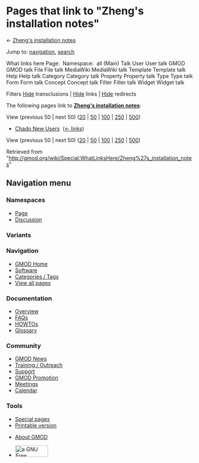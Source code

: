 <div id="mw-page-base" class="noprint">

</div>

<div id="mw-head-base" class="noprint">

</div>

<div id="content" class="mw-body" role="main">

<span id="top"></span>

<div id="mw-js-message" style="display:none;">

</div>



# <span dir="auto">Pages that link to "Zheng's installation notes"</span>

<div id="bodyContent">

<div id="contentSub">

← [Zheng's installation
notes](/wiki/Zheng%27s_installation_notes "Zheng's installation notes")

</div>

<div id="jump-to-nav" class="mw-jump">

Jump to: [navigation](#mw-navigation), [search](#p-search)

</div>

<div id="mw-content-text">

What links here Page:  Namespace:  all (Main) Talk User User talk GMOD
GMOD talk File File talk MediaWiki MediaWiki talk Template Template talk
Help Help talk Category Category talk Property Property talk Type Type
talk Form Form talk Concept Concept talk Filter Filter talk Widget
Widget talk

Filters
[Hide](/mediawiki/index.php?title=Special:WhatLinksHere/Zheng%27s_installation_notes&hidetrans=1 "Special:WhatLinksHere/Zheng's installation notes")
transclusions \|
[Hide](/mediawiki/index.php?title=Special:WhatLinksHere/Zheng%27s_installation_notes&hidelinks=1 "Special:WhatLinksHere/Zheng's installation notes")
links \|
[Hide](/mediawiki/index.php?title=Special:WhatLinksHere/Zheng%27s_installation_notes&hideredirs=1 "Special:WhatLinksHere/Zheng's installation notes")
redirects

The following pages link to **[Zheng's installation
notes](/wiki/Zheng%27s_installation_notes "Zheng's installation notes")**:

View (previous 50 \| next 50)
([20](/mediawiki/index.php?title=Special:WhatLinksHere/Zheng%27s_installation_notes&limit=20 "Special:WhatLinksHere/Zheng's installation notes")
\|
[50](/mediawiki/index.php?title=Special:WhatLinksHere/Zheng%27s_installation_notes&limit=50 "Special:WhatLinksHere/Zheng's installation notes")
\|
[100](/mediawiki/index.php?title=Special:WhatLinksHere/Zheng%27s_installation_notes&limit=100 "Special:WhatLinksHere/Zheng's installation notes")
\|
[250](/mediawiki/index.php?title=Special:WhatLinksHere/Zheng%27s_installation_notes&limit=250 "Special:WhatLinksHere/Zheng's installation notes")
\|
[500](/mediawiki/index.php?title=Special:WhatLinksHere/Zheng%27s_installation_notes&limit=500 "Special:WhatLinksHere/Zheng's installation notes"))

- [Chado New Users](/wiki/Chado_New_Users "Chado New Users") ‎
  <span class="mw-whatlinkshere-tools">([←
  links](/mediawiki/index.php?title=Special:WhatLinksHere&target=Chado+New+Users "Special:WhatLinksHere"))</span>

View (previous 50 \| next 50)
([20](/mediawiki/index.php?title=Special:WhatLinksHere/Zheng%27s_installation_notes&limit=20 "Special:WhatLinksHere/Zheng's installation notes")
\|
[50](/mediawiki/index.php?title=Special:WhatLinksHere/Zheng%27s_installation_notes&limit=50 "Special:WhatLinksHere/Zheng's installation notes")
\|
[100](/mediawiki/index.php?title=Special:WhatLinksHere/Zheng%27s_installation_notes&limit=100 "Special:WhatLinksHere/Zheng's installation notes")
\|
[250](/mediawiki/index.php?title=Special:WhatLinksHere/Zheng%27s_installation_notes&limit=250 "Special:WhatLinksHere/Zheng's installation notes")
\|
[500](/mediawiki/index.php?title=Special:WhatLinksHere/Zheng%27s_installation_notes&limit=500 "Special:WhatLinksHere/Zheng's installation notes"))

</div>

<div class="printfooter">

Retrieved from
"<http://gmod.org/wiki/Special:WhatLinksHere/Zheng%27s_installation_notes>"

</div>

<div id="catlinks" class="catlinks catlinks-allhidden">

</div>

<div class="visualClear">

</div>

</div>

</div>

<div id="mw-navigation">

## Navigation menu

<div id="mw-head">



<div id="left-navigation">

<div id="p-namespaces" class="vectorTabs" role="navigation"
aria-labelledby="p-namespaces-label">

### Namespaces

- <span id="ca-nstab-main"><a href="/wiki/Zheng%27s_installation_notes" accesskey="c"
  title="View the content page [c]">Page</a></span>
- <span id="ca-talk"><a
  href="/mediawiki/index.php?title=Talk:Zheng%27s_installation_notes&amp;action=edit&amp;redlink=1"
  accesskey="t"
  title="Discussion about the content page [t]">Discussion</a></span>

</div>

<div id="p-variants" class="vectorMenu emptyPortlet" role="navigation"
aria-labelledby="p-variants-label">

### 

### Variants[](#)

<div class="menu">

</div>

</div>

</div>

<div id="right-navigation">





</div>



</div>

</div>

</div>

<div id="mw-panel">

<div id="p-logo" role="banner">

<a href="/wiki/Main_Page"
style="background-image: url(http://gmod.org/images/GMOD-cogs.png);"
title="Visit the main page"></a>

</div>

<div id="p-Navigation" class="portal" role="navigation"
aria-labelledby="p-Navigation-label">

### Navigation

<div class="body">

- <span id="n-GMOD-Home">[GMOD Home](/wiki/Main_Page)</span>
- <span id="n-Software">[Software](/wiki/GMOD_Components)</span>
- <span id="n-Categories-.2F-Tags">[Categories /
  Tags](/wiki/Categories)</span>
- <span id="n-View-all-pages">[View all
  pages](/wiki/Special:AllPages)</span>

</div>

</div>

<div id="p-Documentation" class="portal" role="navigation"
aria-labelledby="p-Documentation-label">

### Documentation

<div class="body">

- <span id="n-Overview">[Overview](/wiki/Overview)</span>
- <span id="n-FAQs">[FAQs](/wiki/Category:FAQ)</span>
- <span id="n-HOWTOs">[HOWTOs](/wiki/Category:HOWTO)</span>
- <span id="n-Glossary">[Glossary](/wiki/Glossary)</span>

</div>

</div>

<div id="p-Community" class="portal" role="navigation"
aria-labelledby="p-Community-label">

### Community

<div class="body">

- <span id="n-GMOD-News">[GMOD News](/wiki/GMOD_News)</span>
- <span id="n-Training-.2F-Outreach">[Training /
  Outreach](/wiki/Training_and_Outreach)</span>
- <span id="n-Support">[Support](/wiki/Support)</span>
- <span id="n-GMOD-Promotion">[GMOD
  Promotion](/wiki/GMOD_Promotion)</span>
- <span id="n-Meetings">[Meetings](/wiki/Meetings)</span>
- <span id="n-Calendar">[Calendar](/wiki/Calendar)</span>

</div>

</div>

<div id="p-tb" class="portal" role="navigation"
aria-labelledby="p-tb-label">

### Tools

<div class="body">

- <span id="t-specialpages"><a href="/wiki/Special:SpecialPages" accesskey="q"
  title="A list of all special pages [q]">Special pages</a></span>
- <span id="t-print"><a
  href="/mediawiki/index.php?title=Special:WhatLinksHere/Zheng%27s_installation_notes&amp;printable=yes"
  rel="alternate" accesskey="p"
  title="Printable version of this page [p]">Printable version</a></span>

</div>

</div>

</div>

</div>

<div id="footer" role="contentinfo">

- <span id="footer-places-about">[About
  GMOD](/wiki/GMOD:About "GMOD:About")</span>

<!-- -->

- <span id="footer-copyrightico">[<img src="http://www.gnu.org/graphics/gfdl-logo-small.png" width="88"
  height="31" alt="a GNU Free Documentation License" />](http://www.gnu.org/licenses/fdl-1.3.html)</span>


<div style="clear:both">

</div>

</div>
